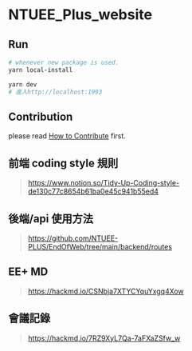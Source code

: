 # NTUEE_Plus_website

## Run

```bash
# whenever new package is used.
yarn local-install

yarn dev
# 進入http://localhost:1993
```

## Contribution

please read [How to Contribute](https://github.com/NTUEE-PLUS/EndOfWeb/blob/main/doc/contribution.md) first.

## 前端 coding style 規則

> https://www.notion.so/Tidy-Up-Coding-style-de130c77c8654b61ba0e45c941b55ed4

## 後端/api 使用方法

> https://github.com/NTUEE-PLUS/EndOfWeb/tree/main/backend/routes

## EE+ MD

> https://hackmd.io/CSNbja7XTYCYquYxgq4Xow

## 會議記錄

> https://hackmd.io/7RZ9XyL7Qa-7aFXaZSfw_w
